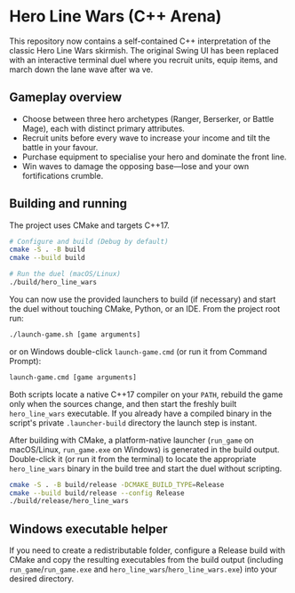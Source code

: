 # Hero Line Wars (C++ Arena)

This repository now contains a self-contained C++ interpretation of the classic Hero Line Wars skirmish. The original Swing UI
has been replaced with an interactive terminal duel where you recruit units, equip items, and march down the lane wave after wa
ve.

## Gameplay overview

- Choose between three hero archetypes (Ranger, Berserker, or Battle Mage), each with distinct primary attributes.
- Recruit units before every wave to increase your income and tilt the battle in your favour.
- Purchase equipment to specialise your hero and dominate the front line.
- Win waves to damage the opposing base—lose and your own fortifications crumble.

## Building and running

The project uses CMake and targets C++17.

```bash
# Configure and build (Debug by default)
cmake -S . -B build
cmake --build build

# Run the duel (macOS/Linux)
./build/hero_line_wars
```

You can now use the provided launchers to build (if necessary) and start the duel
without touching CMake, Python, or an IDE. From the project root run:

```bash
./launch-game.sh [game arguments]
```

or on Windows double-click `launch-game.cmd` (or run it from Command Prompt):

```cmd
launch-game.cmd [game arguments]
```

Both scripts locate a native C++17 compiler on your `PATH`, rebuild the game only when
the sources change, and then start the freshly built `hero_line_wars` executable. If you
already have a compiled binary in the script's private `.launcher-build` directory the
launch step is instant.

After building with CMake, a platform-native launcher (`run_game` on macOS/Linux, `run_game.exe` on Windows) is generated in the build output. Double-click it (or run it from the terminal) to locate the appropriate `hero_line_wars` binary in the build tree and start the duel without scripting.

```bash
cmake -S . -B build/release -DCMAKE_BUILD_TYPE=Release
cmake --build build/release --config Release
./build/release/hero_line_wars
```

## Windows executable helper

If you need to create a redistributable folder, configure a Release build with CMake and copy the resulting executables from the build output (including `run_game`/`run_game.exe` and `hero_line_wars`/`hero_line_wars.exe`) into your desired directory.

